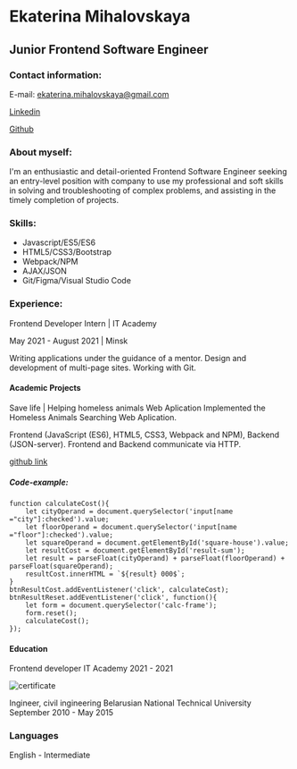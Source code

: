 # Ekaterina Mihalovskaya

## Junior Frontend Software Engineer

### Contact information:

E-mail: ekaterina.mihalovskaya@gmail.com

[Linkedin](https://www.linkedin.com/in/ekaterina-mihalovskaya-2b318321a/)

[Github](https://github.com/ekaterinazhivula/)

### About myself:

I'm an enthusiastic and detail-oriented Frontend Software Engineer seeking an entry-level position with
company to use my professional and soft skills in solving and troubleshooting of complex problems, and
assisting in the timely completion of projects.

### Skills:

- Javascript/ES5/ES6
- HTML5/CSS3/Bootstrap
- Webpack/NPM
- AJAX/JSON
- Git/Figma/Visual Studio Code

### Experience:

Frontend Developer Intern | IT Academy

May 2021 - August 2021 | Minsk

Writing applications under the guidance of a mentor.
Design and development of multi-page sites.
Working with Git.

#### Academic Projects

Save life | Helping homeless animals Web Aplication
Implemented the Homeless Animals Searching Web Aplication.

Frontend (JavaScript (ES6), HTML5, CSS3, Webpack and NPM),
Backend (JSON-server). Frontend and Backend communicate via
HTTP.

[github link](https://github.com/ekaterinazhivula/save_life)

##### Code-example:

```
function calculateCost(){
    let cityOperand = document.querySelector('input[name ="city"]:checked').value;
    let floorOperand = document.querySelector('input[name ="floor"]:checked').value;
    let squareOperand = document.getElementById('square-house').value;
    let resultCost = document.getElementById('result-sum');
    let result = parseFloat(cityOperand) + parseFloat(floorOperand) + parseFloat(squareOperand);
    resultCost.innerHTML = `${result} 000$`;
}
btnResultCost.addEventListener('click', calculateCost);
btnResultReset.addEventListener('click', function(){
    let form = document.querySelector('calc-frame');
    form.reset();
    calculateCost();
});
```

#### Education

Frontend developer
IT Academy
2021 - 2021

![certificate](/images/image_cert.png)

Ingineer, civil ingineering
Belarusian National Technical
University
September 2010 - May 2015

### Languages

English - Intermediate
